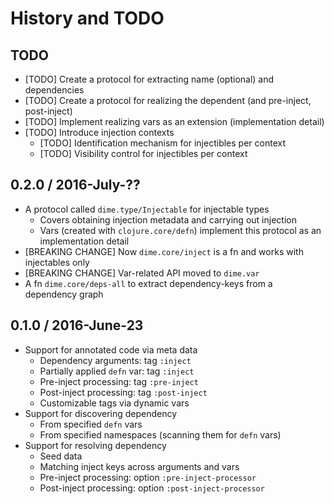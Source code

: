 # History and TODO

## TODO

* [TODO] Create a protocol for extracting name (optional) and dependencies
* [TODO] Create a protocol for realizing the dependent (and pre-inject, post-inject)
* [TODO] Implement realizing vars as an extension (implementation detail)
* [TODO] Introduce injection contexts
  * [TODO] Identification mechanism for injectibles per context
  * [TODO] Visibility control for injectibles per context


## 0.2.0 / 2016-July-??

* A protocol called `dime.type/Injectable` for injectable types
  * Covers obtaining injection metadata and carrying out injection
  * Vars (created with `clojure.core/defn`) implement this protocol as an implementation detail
* [BREAKING CHANGE] Now `dime.core/inject` is a fn and works with injectables only
* [BREAKING CHANGE] Var-related API moved to `dime.var`
* A fn `dime.core/deps-all` to extract dependency-keys from a dependency graph


## 0.1.0 / 2016-June-23

* Support for annotated code via meta data
  * Dependency arguments: tag `:inject`
  * Partially applied `defn` var: tag `:inject`
  * Pre-inject processing: tag `:pre-inject`
  * Post-inject processing: tag `:post-inject`
  * Customizable tags via dynamic vars
* Support for discovering dependency
  * From specified `defn` vars
  * From specified namespaces (scanning them for `defn` vars)
* Support for resolving dependency
  * Seed data
  * Matching inject keys across arguments and vars
  * Pre-inject processing: option `:pre-inject-processor`
  * Post-inject processing: option `:post-inject-processor`
